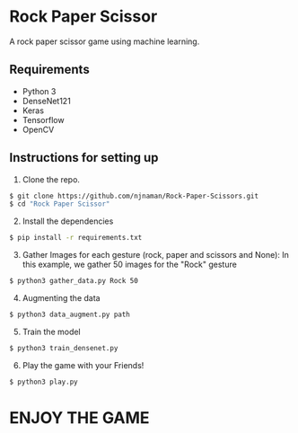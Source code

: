 # Rock Paper Scissor 

A rock paper scissor game using machine learning.


## Requirements
- Python 3
- DenseNet121
- Keras
- Tensorflow
- OpenCV

## Instructions for setting up
1. Clone the repo.
```sh
$ git clone https://github.com/njnaman/Rock-Paper-Scissors.git
$ cd "Rock Paper Scissor"
```

2. Install the dependencies
```sh
$ pip install -r requirements.txt
```

3. Gather Images for each gesture (rock, paper and scissors and None):
In this example, we gather 50 images for the "Rock" gesture
```sh
$ python3 gather_data.py Rock 50
```

4. Augmenting the data
```sh
$ python3 data_augment.py path
```


5. Train the model
```sh
$ python3 train_densenet.py
```

6. Play the game with your Friends!
```sh
$ python3 play.py
```

# ENJOY THE GAME